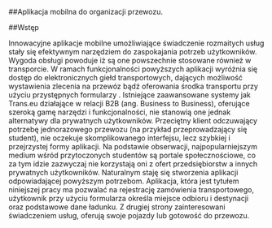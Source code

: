 ##Aplikacja mobilna do organizacji przewozu.


##Wstęp

Innowacyjne aplikacje mobilne umożliwiające świadczenie rozmaitych usług stały się efektywnym narzędziem do
zaspokajania potrzeb użytkowników. Wygoda obsługi powoduje iż są one powszechnie stosowane również w transporcie. W ramach
funkcjonalności powyższych aplikacji wyróżnia się dostęp do elektronicznych giełd transportowych, dających możliwość
wystawienia zlecenia na przewóz bądź oferowania środka transportu przy użyciu przystępnych formularzy . 
Istniejące zaawansowane systemy jak Trans.eu działające w relacji B2B (ang. Business to Business), oferujące szeroką
gamę narzędzi i funkcjonalności, nie stanowią one jednak alternatywy dla prywatnych użytkowników. Przeciętny klient
odczuwający potrzebę jednorazowego przewozu (na przykład przeprowadzający się student), nie oczekuje skomplikowanego
interfejsu, lecz szybkiej i przejrzystej formy aplikacji. Na podstawie obserwacji, najpopularniejszym medium wśród
przytoczonych studentów są portale społecznościowe, co za tym idzie zazwyczaj nie korzystają oni z ofert przedsiębiorstw
a innych prywatnych użytkowników.
Naturalnym staję się stworzenia aplikacji odpowiadającej powyższym potrzebom. Aplikacja, która jest tytułem
niniejszej pracy ma pozwalać na rejestrację zamówienia transportowego, użytkownik przy użyciu formularza określa miejsce
odbioru i destynacji oraz podstawowe dane ładunku. Z drugiej strony zainteresowani świadczeniem usług, oferują swoje pojazdy lub
gotowość do przewozu. 

